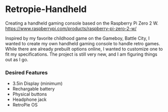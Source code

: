 # Retropie-Handheld
Creating a handheld gaming console based on the Raspberry Pi Zero 2 W.
https://www.raspberrypi.com/products/raspberry-pi-zero-2-w/

Inspired by my favorite childhood game on the Gameboy, Battle City, I wanted to create my own handheld gaming console to handle retro games. While there are already prebuilt options online, I wanted to customize one to fit my specifications. The project is still very new, and I am figuring things out as I go.

### Desired Features
- 3.5in Display (minimum)
- Rechargable battery
- Physical buttons
- Headphone jack
- RetroPie OS
